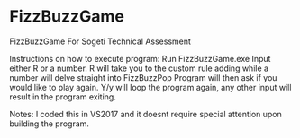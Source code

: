 # FizzBuzzGame
FizzBuzzGame For Sogeti Technical Assessment 

Instructions on how to execute program:
Run FizzBuzzGame.exe
Input either R or a number.
R will take you to the custom rule adding while a number will delve straight into FizzBuzzPop
Program will then ask if you would like to play again. Y/y will loop the program again, any other input will result in the program exiting.

Notes:
I coded this in VS2017 and it doesnt require special attention upon building the program. 
